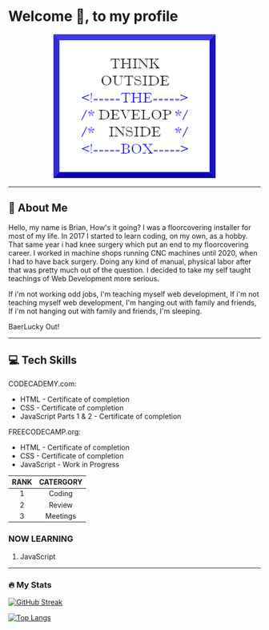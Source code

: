 # Welcome :wave:, to my profile  

<div style="text-align: center;">

![Company Logo](./resources/media/images/companyLogo.png "Company Logo")

</div>

---

## :speak_no_evil: About Me

Hello, my name is Brian, How's it going? I was a floorcovering installer for most of my life. In 2017 I started to learn coding,
 on my own, as a hobby. That same year i had knee surgery which put an end to my floorcovering career. I worked in machine shops
 running CNC machines until 2020, when I had to have back surgery. Doing any kind of manual, physical labor after that was pretty
 much out of the question. I decided to take my self taught teachings of Web Development more serious.

 If i'm not working odd jobs, I'm teaching myself web development, If i'm not teaching myself web development,
 I'm hanging out with family and friends, If i'm not hanging out with family and friends, I'm sleeping.

 BaerLucky Out!

---
<!-- Update Tech Skills as they increase!!! -->
<!-- Learn to add Programming Language icons (Markdown) -->
## :computer: Tech Skills

CODECADEMY.com:

- HTML - Certificate of completion
- CSS - Certificate of completion
- JavaScript Parts 1 & 2 - Certificate of completion

FREECODECAMP.org:

- HTML - Certificate of completion
- CSS - Certificate of completion
- JavaScript - Work in Progress

| RANK | CATERGORY |
|:----:|:---------:|
| 1    | Coding    |
| 2    | Review    |
| 3    | Meetings  |

### NOW LEARNING

1. JavaScript

---

### :fire: My Stats

[![GitHub Streak](http://github-readme-streak-stats.herokuapp.com?user=BaerLucky&theme=dark&background=000000)](https://git.io/streak-stats)

[![Top Langs](https://github-readme-stats.vercel.app/api/top-langs/?username=BaerLucky&layout=compact&theme=vision-friendly-dark)](https://github.com/anuraghazra/github-readme-stats)
